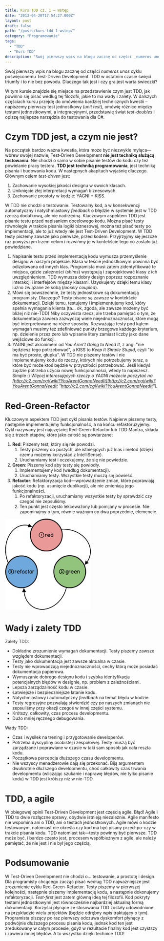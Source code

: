 ```yaml
---
title: Kurs TDD cz. 1 — Wstęp
date: "2013-04-20T17:54:27.000Z"
layout: post
draft: false
path: "/posts/kurs-tdd-1-wstep/"
category: "Programowanie"
tags:
  - "TDD"
  - "Kurs TDD"
description: "Swój pierwszy wpis na blogu zacznę od części _numeros unos_ cyklu poświęconemu Test-Driven Development. TDD w ostatnim czasie święci triumfy i to nie bez powodu. Dlaczego tak jest i czy gra jest warta świeczki?"
---
```


Swój pierwszy wpis na blogu zacznę od części _numeros unos_ cyklu poświęconemu Test-Driven Development. TDD w ostatnim czasie święci triumfy i to nie bez powodu. Dlaczego tak jest i czy gra jest warta świeczki?

W tym kursie znajdzie się miejsce na przedstawienie czym jest TDD, jak powinno się pisać według tej filozofii, jakie to ma wady i zalety. W dalszych częściach kursu przejdę do omówienia bardziej technicznych kwestii – napiszemy pierwszy test jednostkowy (_unit test_), omówię różnice między testami jednostkowymi, a integracyjnymi, przedstawię świat _test-doubles_ i opiszę najlepsze narzędzia do testowania dla C#.

# Czym TDD jest, a czym nie jest?

Na początek bardzo ważna kwestia, która może być niezwykle myląca—wbrew swojej nazwie, Test-Driven Development **nie jest techniką służącą testowaniu**. Nie chodzi o samo w sobie pisanie testów do kodu czy też powielanie pracy testera. **TDD jest** **techniką programowania**, jest techniką pisania i budowania kodu. W następnych akapitach wyjaśnię dlaczego. Głównym celem _test-driven_ jest:

1.  Zachowanie wysokiej jakości designu w swoich klasach.
2.  Uniknięcie złej interpretacji wymagań biznesowych.
3.  Zachowanie prostoty w kodzie: YAGNI + KISS.

W TDD nie chodzi o testowanie. Testowalny kod, a w konsekwencji automatyczny i natychmiastowy _feedback_ o błędzie w systemie jest w TDD rzeczą dodatkową, ale nie nadrzędną. Kluczowym aspektem TDD jest pisanie testu przed napisaniem docelowego kodu. Można pisać testy równolegle w trakcie pisania logiki biznesowej, można też pisać testy po implementacji, ale to już wtedy nie jest Test-Driven Development. W TDD testy piszemy zawsze jako pierwsze, przed kodem. Przyjrzyjmy się jeszcze raz powyższym trzem celom i rozwińmy je w kontekście tego co zostało już powiedziane.

1.  Napisanie testu przed implementacją kodu wymusza przemyślenie designu w naszym projekcie. Klasa w teście jednostkowym powinna być odizolowana od innych klas. Programista musi zatem zidentyfikować te miejsca, gdzie zależności (_shims_) występują i zaprojektować klasy z ich uwzględnieniem. TDD wymusza dobry design poprzez rozpoznanie interakcji i interfejsów między klasami. Uzyskujemy dzięki temu klasy luźno związane ze sobą (_loosely coupled_).
2.  Mówi się powszechnie, że testy jednostkowe są dokumentacją programisty. Dlaczego? Testy pisane są zawsze w kontekście dokumentacji. Dzięki temu, testujemy i implementujemy kod, który spełnia wymagania klienta (ta... ok, zgoda, ale zawsze możemy być bliżej niż nie-TDD) Niby oczywista rzecz, ale trzeba pamiętać o tym, że dokumentacja zawiera zazwyczaj wiele niejednoznaczności, które mogą być interpretowane na różne sposoby. Rozważając testy pod kątem wymagań musimy też zdefiniować punkty brzegowe każdego kryterium, np. dzielenie przez zero lub wpisanie litery zamiast liczby jako dane wejściowe do funkcji.
3.  YAGNI jest akronimem od _You Aren’t Going to Need It_, z ang. "nie będziesz tego potrzebować", a KISS to _Keep It Simple Stupid_, czyli "to ma być proste, głupku". W TDD nie piszemy testów i nie implementujemy kodu do rzeczy, których nie potrzebujemy teraz, a które być może ktoś będzie w przyszłości potrzebować. Jeśli kiedyś zajdzie potrzeba użycia nowej funkcjonalności, wtedy to napiszesz. Simple :) _Więcej interesujących rzeczy o YAGNI możecie poczytać na [http://c2.com/cgi/wiki?YouArentGonnaNeedIt](http://c2.com/cgi/wiki?YouArentGonnaNeedIt "http://c2.com/cgi/wiki?YouArentGonnaNeedIt")._

# Red-Green-Refactor

Kluczowym aspektem TDD jest cykl pisania testów. Najpierw piszemy testy, następnie implementujemy funkcjonalność, a na końcu refaktoruzyjemy. Cykl nazywany jest najczęściej Red-Green-Refactor lub TDD Mantra, składa się z trzech etapów, które jako całość są powtarzane:

1.  **Red**: Piszemy test, który się nie powodzi.
    1.  Testy piszemy do pustych, ale istniejących już klas i metod (dzięki czemu możemy korzystać z IntelliSense).
    2.  Uruchamiamy test i oczekujemy, że się nie powiedzie.
2.  **Green**: Piszemy kod aby testy się powiodły.
    1.  Implementujemy kod (według dokumentacji).
    2.  Uruchamiamy testy. Wszystkie testy muszą się powieść.
3.  **Refactor**: Refaktoryzacja kod—wprowadzenie zmian, które poprawiają jakość kodu (np. usunięcie duplikacji), ale nie zmieniają jego funkcjonalności.
    1.  Po refaktoryzacji, uruchamiamy wszystkie testy by sprawdzić czy czegoś nie zepsuliśmy.
    2.  Ten punkt jest często lekceważony lub pomijany w procesie. Nie zapominajmy o tym, równie ważnym co dwa poprzednie, elemencie.

[![red-green-refactor-diagram](53dbe337-da6d-407c-9260-3bea47b6057b.png)](http://dariuszwozniaknet.files.wordpress.com/2013/04/red-green-refactor-diagram.png)

# Wady i zalety TDD

Zalety TDD:

*   Dokładne zrozumienie wymagań dokumentacji. Testy piszemy zawsze względem dokumentacji.
*   Testy jako dokumentacja jest zawsze aktualna w czasie.
*   Testy nie wprowadzają niejednoznaczności, cechy którą może posiadać dokumentacja papierowa.
*   Wymuszanie dobrego designu kodu i szybka identyfikacja potencjalnych błędów w designie, np. problem z zależnościami.
*   Lepsza zarządzalność kodu w czasie.
*   Łatwiejsze i bezpieczniejsze łatanie kodu.
*   Natychmiastowy i automatyczny _feedback_ na temat błędu w kodzie.
*   Testy regresyjne pozwalają stwierdzić czy po naszych zmianach nie zepsuliśmy przy okazji czegoś w innej części systemu.
*   Krótszy, całkowity, czas procesu developmentu.
*   Dużo mniej ręcznego debugowania.

Wady TDD:

*   Czas i wysiłek na trening i przygotowanie developerów.
*   Potrzeba dyscypliny osobistej i zespołowej. Testy muszą być zarządzane i poprawiane w czasie w taki sam sposób jak cała reszta kodu.
*   Początkowa percepcja dłuższego czasu developmentu.
*   Nie wszyscy menadżerowie dają się przekonać. Biją argumentem dwukrotnie dłuższego developmentu, choć całkowity czas trwania developmentu (wliczając szukanie i naprawę błędów, nie tylko pisanie kodu) w TDD jest krótszy niż w nie-TDD.

# TDD, a agile

W obiegowej opinii Test-Driven Development jest częścią agile. Błąd! Agile i TDD to dwie rozłączne sprawy, obydwie istnieją niezależnie. Agile manifesto nie wspomina ani o TDD, ani o testach jednostkowych. Agile mówi o kodzie testowanym, natomiast nie określa czy kod ma być pisany przed-po-czy w trakcie pisania kodu. TDD natomiast tak—testy powinny być pierwsze. TDD może być, i bardzo często jest, procesem współbieżnym z agile, ale należy pamiętać, że nie jest i nie był jego częścią.

# Podsumowanie

W Test-Driven Development nie chodzi o... testowanie, a prostotę i design. Dla programisty chcącego zacząć pisać według TDD najważniejsze jest zrozumienie cyklu Red-Green-Refactor. Testy piszemy w pierwszej kolejności, następnie piszemy implementację kodu, a następnie dokonujemy refaktoryzacji. _Test-first_ jest zatem główną ideą tej filozofii. Kod pokryty testami jednostkowymi jest równocześnie najbardziej aktualną formą dokumentacji. Korzyści płynące ze stosowania TDD zostały udowodnione na przykładzie wielu projektów (będzie odrębny wpis traktujący o tym). Programista piszący po raz pierwszy odczuwa dyskomfort płynący z podwójnie dłuższego procesu pisania kodu, jednak kod ten jest zredukowany w całym procesie, gdyż w rezultacie finalny kod jest czystszy i zawiera mniej błędów. A to wszystko dzięki technice TDD!